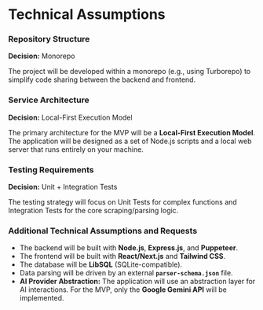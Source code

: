 # Technical Assumptions

### Repository Structure
**Decision:** Monorepo

The project will be developed within a monorepo (e.g., using Turborepo) to simplify code sharing between the backend and frontend.

### Service Architecture
**Decision:** Local-First Execution Model

The primary architecture for the MVP will be a **Local-First Execution Model**. The application will be designed as a set of Node.js scripts and a local web server that runs entirely on your machine.

### Testing Requirements
**Decision:** Unit + Integration Tests

The testing strategy will focus on Unit Tests for complex functions and Integration Tests for the core scraping/parsing logic.

### Additional Technical Assumptions and Requests
* The backend will be built with **Node.js**, **Express.js**, and **Puppeteer**.
* The frontend will be built with **React/Next.js** and **Tailwind CSS**.
* The database will be **LibSQL** (SQLite-compatible).
* Data parsing will be driven by an external **`parser-schema.json`** file.
* **AI Provider Abstraction:** The application will use an abstraction layer for AI interactions. For the MVP, only the **Google Gemini API** will be implemented.
